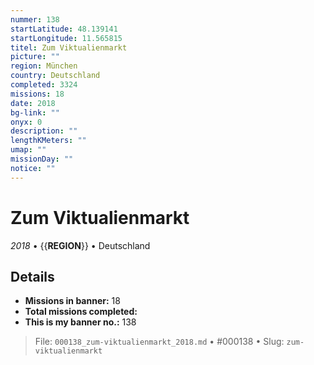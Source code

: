 ```yaml
---
nummer: 138
startLatitude: 48.139141
startLongitude: 11.565815
titel: Zum Viktualienmarkt
picture: ""
region: München
country: Deutschland
completed: 3324
missions: 18
date: 2018
bg-link: ""
onyx: 0
description: ""
lengthKMeters: ""
umap: ""
missionDay: ""
notice: ""
---
```

# Zum Viktualienmarkt

*2018* • {{__REGION__}} • Deutschland





## Details

- **Missions in banner:** 18
- **Total missions completed:** 
- **This is my banner no.:** 138






> File: `000138_zum-viktualienmarkt_2018.md` • #000138 • Slug: `zum-viktualienmarkt`
